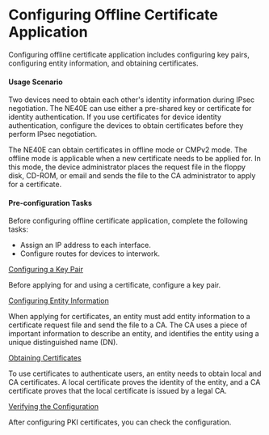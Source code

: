 Configuring Offline Certificate Application
===========================================

Configuring offline certificate application includes configuring key pairs, configuring entity information, and obtaining certificates.

#### Usage Scenario

Two devices need to obtain each other's identity information during IPsec negotiation. The NE40E can use either a pre-shared key or certificate for identity authentication. If you use certificates for device identity authentication, configure the devices to obtain certificates before they perform IPsec negotiation.

The NE40E can obtain certificates in offline mode or CMPv2 mode. The offline mode is applicable when a new certificate needs to be applied for. In this mode, the device administrator places the request file in the floppy disk, CD-ROM, or email and sends the file to the CA administrator to apply for a certificate.


#### Pre-configuration Tasks

Before configuring offline certificate application, complete the following tasks:

* Assign an IP address to each interface.
* Configure routes for devices to interwork.


[Configuring a Key Pair](../../../../software/nev8r10_vrpv8r16/user/vrp/dc_vrp_pki_cfg_0004.html)

Before applying for and using a certificate, configure a key pair.

[Configuring Entity Information](../../../../software/nev8r10_vrpv8r16/user/vrp/dc_vrp_pki_cfg_0005.html)

When applying for certificates, an entity must add entity information to a certificate request file and send the file to a CA. The CA uses a piece of important information to describe an entity, and identifies the entity using a unique distinguished name (DN).

[Obtaining Certificates](../../../../software/nev8r10_vrpv8r16/user/vrp/dc_vrp_pki_cfg_0006.html)

To use certificates to authenticate users, an entity needs to obtain local and CA certificates. A local certificate proves the identity of the entity, and a CA certificate proves that the local certificate is issued by a legal CA.

[Verifying the Configuration](../../../../software/nev8r10_vrpv8r16/user/vrp/dc_vrp_pki_cfg_0008.html)

After configuring PKI certificates, you can check the configuration.